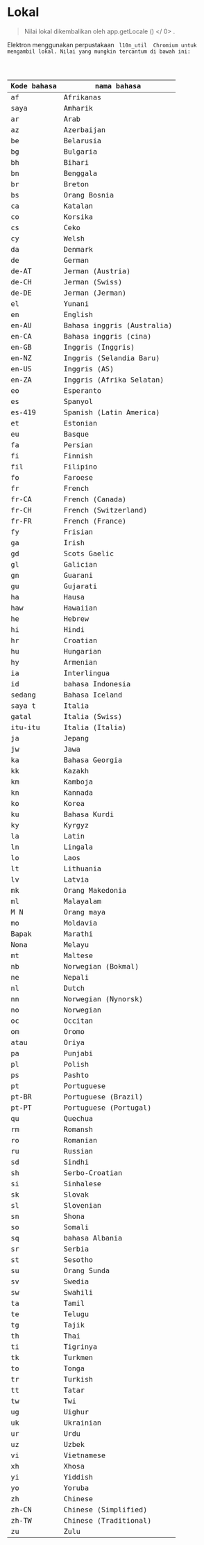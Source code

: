 # Lokal

> Nilai lokal dikembalikan oleh  app.getLocale () </ 0> .</p>
</blockquote>

<p>Elektron menggunakan perpustakaan <code> l10n_util </ 0> Chromium untuk mengambil lokal. Nilai yang mungkin tercantum di bawah ini:</p>

<table>
<thead>
<tr>
  <th>Kode bahasa</th>
  <th>nama bahasa</th>
</tr>
</thead>
<tbody>
<tr>
  <td>af</td>
  <td>Afrikanas</td>
</tr>
<tr>
  <td>saya</td>
  <td>Amharik</td>
</tr>
<tr>
  <td>ar</td>
  <td>Arab</td>
</tr>
<tr>
  <td>az</td>
  <td>Azerbaijan</td>
</tr>
<tr>
  <td>be</td>
  <td>Belarusia</td>
</tr>
<tr>
  <td>bg</td>
  <td>Bulgaria</td>
</tr>
<tr>
  <td>bh</td>
  <td>Bihari</td>
</tr>
<tr>
  <td>bn</td>
  <td>Benggala</td>
</tr>
<tr>
  <td>br</td>
  <td>Breton</td>
</tr>
<tr>
  <td>bs</td>
  <td>Orang Bosnia</td>
</tr>
<tr>
  <td>ca</td>
  <td>Katalan</td>
</tr>
<tr>
  <td>co</td>
  <td>Korsika</td>
</tr>
<tr>
  <td>cs</td>
  <td>Ceko</td>
</tr>
<tr>
  <td>cy</td>
  <td>Welsh</td>
</tr>
<tr>
  <td>da</td>
  <td>Denmark</td>
</tr>
<tr>
  <td>de</td>
  <td>German</td>
</tr>
<tr>
  <td>de-AT</td>
  <td>Jerman (Austria)</td>
</tr>
<tr>
  <td>de-CH</td>
  <td>Jerman (Swiss)</td>
</tr>
<tr>
  <td>de-DE</td>
  <td>Jerman (Jerman)</td>
</tr>
<tr>
  <td>el</td>
  <td>Yunani</td>
</tr>
<tr>
  <td>en</td>
  <td>English</td>
</tr>
<tr>
  <td>en-AU</td>
  <td>Bahasa inggris (Australia)</td>
</tr>
<tr>
  <td>en-CA</td>
  <td>Bahasa inggris (cina)</td>
</tr>
<tr>
  <td>en-GB</td>
  <td>Inggris (Inggris)</td>
</tr>
<tr>
  <td>en-NZ</td>
  <td>Inggris (Selandia Baru)</td>
</tr>
<tr>
  <td>en-US</td>
  <td>Inggris (AS)</td>
</tr>
<tr>
  <td>en-ZA</td>
  <td>Inggris (Afrika Selatan)</td>
</tr>
<tr>
  <td>eo</td>
  <td>Esperanto</td>
</tr>
<tr>
  <td>es</td>
  <td>Spanyol</td>
</tr>
<tr>
  <td>es-419</td>
  <td>Spanish (Latin America)</td>
</tr>
<tr>
  <td>et</td>
  <td>Estonian</td>
</tr>
<tr>
  <td>eu</td>
  <td>Basque</td>
</tr>
<tr>
  <td>fa</td>
  <td>Persian</td>
</tr>
<tr>
  <td>fi</td>
  <td>Finnish</td>
</tr>
<tr>
  <td>fil</td>
  <td>Filipino</td>
</tr>
<tr>
  <td>fo</td>
  <td>Faroese</td>
</tr>
<tr>
  <td>fr</td>
  <td>French</td>
</tr>
<tr>
  <td>fr-CA</td>
  <td>French (Canada)</td>
</tr>
<tr>
  <td>fr-CH</td>
  <td>French (Switzerland)</td>
</tr>
<tr>
  <td>fr-FR</td>
  <td>French (France)</td>
</tr>
<tr>
  <td>fy</td>
  <td>Frisian</td>
</tr>
<tr>
  <td>ga</td>
  <td>Irish</td>
</tr>
<tr>
  <td>gd</td>
  <td>Scots Gaelic</td>
</tr>
<tr>
  <td>gl</td>
  <td>Galician</td>
</tr>
<tr>
  <td>gn</td>
  <td>Guarani</td>
</tr>
<tr>
  <td>gu</td>
  <td>Gujarati</td>
</tr>
<tr>
  <td>ha</td>
  <td>Hausa</td>
</tr>
<tr>
  <td>haw</td>
  <td>Hawaiian</td>
</tr>
<tr>
  <td>he</td>
  <td>Hebrew</td>
</tr>
<tr>
  <td>hi</td>
  <td>Hindi</td>
</tr>
<tr>
  <td>hr</td>
  <td>Croatian</td>
</tr>
<tr>
  <td>hu</td>
  <td>Hungarian</td>
</tr>
<tr>
  <td>hy</td>
  <td>Armenian</td>
</tr>
<tr>
  <td>ia</td>
  <td>Interlingua</td>
</tr>
<tr>
  <td>id</td>
  <td>bahasa Indonesia</td>
</tr>
<tr>
  <td>sedang</td>
  <td>Bahasa Iceland</td>
</tr>
<tr>
  <td>saya t</td>
  <td>Italia</td>
</tr>
<tr>
  <td>gatal</td>
  <td>Italia (Swiss)</td>
</tr>
<tr>
  <td>itu-itu</td>
  <td>Italia (Italia)</td>
</tr>
<tr>
  <td>ja</td>
  <td>Jepang</td>
</tr>
<tr>
  <td>jw</td>
  <td>Jawa</td>
</tr>
<tr>
  <td>ka</td>
  <td>Bahasa Georgia</td>
</tr>
<tr>
  <td>kk</td>
  <td>Kazakh</td>
</tr>
<tr>
  <td>km</td>
  <td>Kamboja</td>
</tr>
<tr>
  <td>kn</td>
  <td>Kannada</td>
</tr>
<tr>
  <td>ko</td>
  <td>Korea</td>
</tr>
<tr>
  <td>ku</td>
  <td>Bahasa Kurdi</td>
</tr>
<tr>
  <td>ky</td>
  <td>Kyrgyz</td>
</tr>
<tr>
  <td>la</td>
  <td>Latin</td>
</tr>
<tr>
  <td>ln</td>
  <td>Lingala</td>
</tr>
<tr>
  <td>lo</td>
  <td>Laos</td>
</tr>
<tr>
  <td>lt</td>
  <td>Lithuania</td>
</tr>
<tr>
  <td>lv</td>
  <td>Latvia</td>
</tr>
<tr>
  <td>mk</td>
  <td>Orang Makedonia</td>
</tr>
<tr>
  <td>ml</td>
  <td>Malayalam</td>
</tr>
<tr>
  <td>M N</td>
  <td>Orang maya</td>
</tr>
<tr>
  <td>mo</td>
  <td>Moldavia</td>
</tr>
<tr>
  <td>Bapak</td>
  <td>Marathi</td>
</tr>
<tr>
  <td>Nona</td>
  <td>Melayu</td>
</tr>
<tr>
  <td>mt</td>
  <td>Maltese</td>
</tr>
<tr>
  <td>nb</td>
  <td>Norwegian (Bokmal)</td>
</tr>
<tr>
  <td>ne</td>
  <td>Nepali</td>
</tr>
<tr>
  <td>nl</td>
  <td>Dutch</td>
</tr>
<tr>
  <td>nn</td>
  <td>Norwegian (Nynorsk)</td>
</tr>
<tr>
  <td>no</td>
  <td>Norwegian</td>
</tr>
<tr>
  <td>oc</td>
  <td>Occitan</td>
</tr>
<tr>
  <td>om</td>
  <td>Oromo</td>
</tr>
<tr>
  <td>atau</td>
  <td>Oriya</td>
</tr>
<tr>
  <td>pa</td>
  <td>Punjabi</td>
</tr>
<tr>
  <td>pl</td>
  <td>Polish</td>
</tr>
<tr>
  <td>ps</td>
  <td>Pashto</td>
</tr>
<tr>
  <td>pt</td>
  <td>Portuguese</td>
</tr>
<tr>
  <td>pt-BR</td>
  <td>Portuguese (Brazil)</td>
</tr>
<tr>
  <td>pt-PT</td>
  <td>Portuguese (Portugal)</td>
</tr>
<tr>
  <td>qu</td>
  <td>Quechua</td>
</tr>
<tr>
  <td>rm</td>
  <td>Romansh</td>
</tr>
<tr>
  <td>ro</td>
  <td>Romanian</td>
</tr>
<tr>
  <td>ru</td>
  <td>Russian</td>
</tr>
<tr>
  <td>sd</td>
  <td>Sindhi</td>
</tr>
<tr>
  <td>sh</td>
  <td>Serbo-Croatian</td>
</tr>
<tr>
  <td>si</td>
  <td>Sinhalese</td>
</tr>
<tr>
  <td>sk</td>
  <td>Slovak</td>
</tr>
<tr>
  <td>sl</td>
  <td>Slovenian</td>
</tr>
<tr>
  <td>sn</td>
  <td>Shona</td>
</tr>
<tr>
  <td>so</td>
  <td>Somali</td>
</tr>
<tr>
  <td>sq</td>
  <td>bahasa Albania</td>
</tr>
<tr>
  <td>sr</td>
  <td>Serbia</td>
</tr>
<tr>
  <td>st</td>
  <td>Sesotho</td>
</tr>
<tr>
  <td>su</td>
  <td>Orang Sunda</td>
</tr>
<tr>
  <td>sv</td>
  <td>Swedia</td>
</tr>
<tr>
  <td>sw</td>
  <td>Swahili</td>
</tr>
<tr>
  <td>ta</td>
  <td>Tamil</td>
</tr>
<tr>
  <td>te</td>
  <td>Telugu</td>
</tr>
<tr>
  <td>tg</td>
  <td>Tajik</td>
</tr>
<tr>
  <td>th</td>
  <td>Thai</td>
</tr>
<tr>
  <td>ti</td>
  <td>Tigrinya</td>
</tr>
<tr>
  <td>tk</td>
  <td>Turkmen</td>
</tr>
<tr>
  <td>to</td>
  <td>Tonga</td>
</tr>
<tr>
  <td>tr</td>
  <td>Turkish</td>
</tr>
<tr>
  <td>tt</td>
  <td>Tatar</td>
</tr>
<tr>
  <td>tw</td>
  <td>Twi</td>
</tr>
<tr>
  <td>ug</td>
  <td>Uighur</td>
</tr>
<tr>
  <td>uk</td>
  <td>Ukrainian</td>
</tr>
<tr>
  <td>ur</td>
  <td>Urdu</td>
</tr>
<tr>
  <td>uz</td>
  <td>Uzbek</td>
</tr>
<tr>
  <td>vi</td>
  <td>Vietnamese</td>
</tr>
<tr>
  <td>xh</td>
  <td>Xhosa</td>
</tr>
<tr>
  <td>yi</td>
  <td>Yiddish</td>
</tr>
<tr>
  <td>yo</td>
  <td>Yoruba</td>
</tr>
<tr>
  <td>zh</td>
  <td>Chinese</td>
</tr>
<tr>
  <td>zh-CN</td>
  <td>Chinese (Simplified)</td>
</tr>
<tr>
  <td>zh-TW</td>
  <td>Chinese (Traditional)</td>
</tr>
<tr>
  <td>zu</td>
  <td>Zulu</td>
</tr>
</tbody>
</table>